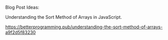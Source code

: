 Blog Post Ideas:

Understanding the Sort Method of Arrays in JavaScript.

https://betterprogramming.pub/understanding-the-sort-method-of-arrays-a9f2d5f83230